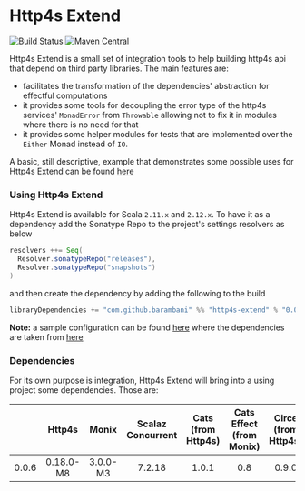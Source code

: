 # Http4s Extend
[![Build Status](https://travis-ci.org/barambani/http4s-extend.svg?branch=master)](https://travis-ci.org/barambani/http4s-extend)
[![Maven Central](https://img.shields.io/maven-central/v/com.github.barambani/http4s-extend_2.12.svg)](https://maven-badges.herokuapp.com/maven-central/com.github.barambani/http4s-extend_2.12)

Http4s Extend is a small set of integration tools to help building http4s api that depend on third party libraries. The main features are:
* facilitates the transformation of the dependencies' abstraction for effectful computations
* it provides some tools for decoupling the error type of the http4s services' `MonadError` from `Throwable` allowing not to fix it in modules where there is no need for that
* it provides some helper modules for tests that are implemented over the `Either` Monad instead of `IO`.

A basic, still descriptive, example that demonstrates some possible uses for Http4s Extend can be found [here](https://github.com/barambani/http4s-poc-api)  

### Using Http4s Extend
Http4s Extend is available for Scala `2.11.x` and `2.12.x`. To have it as a dependency add the Sonatype Repo to the project's settings resolvers as below
```scala
resolvers ++= Seq(
  Resolver.sonatypeRepo("releases"),
  Resolver.sonatypeRepo("snapshots")
)
```
and then create the dependency by adding the following to the build
```scala
libraryDependencies += "com.github.barambani" %% "http4s-extend" % "0.0.6"
```
**Note:** a sample configuration can be found [here](https://github.com/barambani/http4s-poc-api/blob/master/build.sbt) where the dependencies are taken from [here](https://github.com/barambani/http4s-poc-api/blob/master/project/Dependencies.scala)

### Dependencies ###
For its own purpose is integration, Http4s Extend will bring into a using project some dependencies. Those are:

|       | Http4s    | Monix    | Scalaz Concurrent | Cats (from Http4s) | Cats Effect (from Monix) | Circe (from Http4s) |
| ----- |:---------:|:--------:|:-----------------:|:------------------:| :-----------------------:|:-------------------:|
| 0.0.6 | 0.18.0-M8 | 3.0.0-M3 | 7.2.18            | 1.0.1              | 0.8                      | 0.9.0               |
